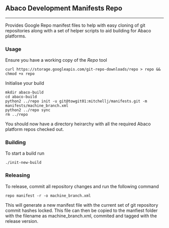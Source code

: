 ## Abaco Development Manifests Repo

---

Provides Google Repo manifest files to help with easy cloning of git
repositories along with a set of helper scripts to aid building for Abaco
platforms.

### Usage

Ensure you have a working copy of the *Repo* tool

    curl https://storage.googleapis.com/git-repo-downloads/repo > repo && chmod +x repo

Initialise your build

```
mkdir abaco-build
cd abaco-build
python2 ../repo init -u git@towgit01:mitchellj/manifests.git -m manifests/machine_branch.xml
python2 ../repo sync
rm ../repo
```

You should now have a directory heirarchy with all the required Abaco platform
repos checked out.

### Building

To start a build run

    ./init-new-build

### Releasing

To release, commit all repository changes and run the following command

    repo manifest -r -o machine_branch.xml

This will generate a new manifest file with the current set of git
repository commit hashes locked. This file can then be copied to the
manfiest folder with the filename as machine_branch.xml, commited
and tagged with the release version.
